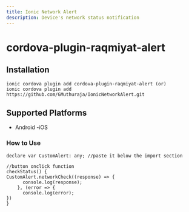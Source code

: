 ```yaml
---
title: Ionic Network Alert 
description: Device's network status notification
---
```


# cordova-plugin-raqmiyat-alert


## Installation
    ionic cordova plugin add cordova-plugin-raqmiyat-alert (or)
    ionic cordova plugin add https://github.com/GMuthuraja/IonicNetworkAlert.git

## Supported Platforms
- Android
-iOS

### How to Use
```
declare var CustomAlert: any; //paste it below the import section

//button onclick function 
checkStatus() { 
CustomAlert.networkCheck((response) => {
      console.log(response);
    }, (error => {
      console.log(error);
})
}
```
